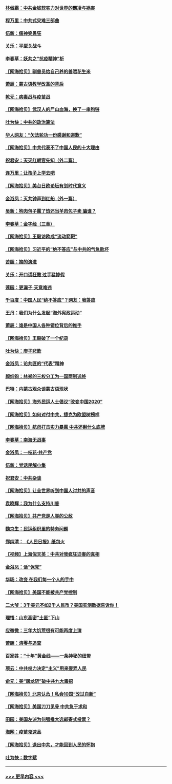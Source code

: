 #### [林傲霜：中共金钱软实力对世界的霸凌与祸害](../pages/nsc993/n12397515.md?t=09120902) 
#### [程万里：中共式灾难三部曲](../pages/nsc993/n12397106.md?t=09120902) 
#### [伍新：瘟神笑愚狂](../pages/nsc993/n12397052.md?t=09120902) 
#### [关乐：平型关战斗](../pages/nsc993/n12395387.md?t=09120902) 
#### [李春草：妖共之“抗疫精神”析](../pages/nsc993/n12395240.md?t=09120902) 
#### [【网海拾贝】驯兽员给自己养的兽喂花生米](../pages/nsc993/n12393919.md?t=09120902) 
#### [萧辰：蒙古语教学改革的背后](../pages/nsc993/n12393677.md?t=09120902) 
#### [乾元：病毒战与疫苗战](../pages/nsc993/n12393107.md?t=09120902) 
#### [【网海拾贝】武汉人的尸山血海，换了一串狗链](../pages/nsc993/n12393043.md?t=09120902) 
#### [吐为快：中共的政治算法](../pages/nsc993/n12390506.md?t=09120902) 
#### [华人网友：“欠法轮功一份感谢和道歉”](../pages/nsc993/n12390098.md?t=09120902) 
#### [【网海拾贝】中共代表不了中国人民的十大理由](../pages/nsc993/n12388155.md?t=09120902) 
#### [祝君安：天灭红朝官先知（外二篇）](../pages/nsc993/n12387957.md?t=09120902) 
#### [连万里：让孩子上学去吧](../pages/nsc993/n12385309.md?t=09120902) 
#### [【网海拾贝】美台日欧论坛有划时代意义](../pages/nsc993/n12385232.md?t=09120902) 
#### [金浴凤：灭共钟声到红船（外一篇）](../pages/nsc993/n12385154.md?t=09120902) 
#### [吴新：狗肉包子露了馅还当羊肉包子卖 骗谁？](../pages/nsc993/n12385133.md?t=09120902) 
#### [李春草：金字经（三章）](../pages/nsc993/n12383691.md?t=09120902) 
#### [【网海拾贝】王毅访欧成“流动箭靶”](../pages/nsc993/n12383338.md?t=09120902) 
#### [【网海拾贝】习近平的“绝不答应”与中共的气急败坏](../pages/nsc993/n12382819.md?t=09120902) 
#### [苦胆：摘的演进](../pages/nsc993/n12382619.md?t=09120902) 
#### [关乐：开口谎狂撒 过手猛掺假](../pages/nsc993/n12382604.md?t=09120902) 
#### [莲园：更漏子‧天意难违](../pages/nsc993/n12382598.md?t=09120902) 
#### [千百度：中国人民“绝不答应”？网友：我答应](../pages/nsc993/n12382024.md?t=09120902) 
#### [王丹：我们为什么发起“海外宪政运动”](../pages/nsc993/n12380286.md?t=09120902) 
#### [萧辰：谁是中国人各种错位背后的推手](../pages/nsc993/n12379800.md?t=09120902) 
#### [【网海拾贝】王毅破了一个纪录](../pages/nsc993/n12379251.md?t=09120902) 
#### [吐为快：庚子悲歌](../pages/nsc993/n12378821.md?t=09120902) 
#### [金浴凤：论共匪的“代表”精神](../pages/nsc993/n12377546.md?t=09120902) 
#### [颜纯钩：林郑的三权分工为一国两制送终](../pages/nsc993/n12377306.md?t=09120902) 
#### [巴特：内蒙古观众谈蒙古语现状](../pages/nsc993/n12376923.md?t=09120902) 
#### [【网海拾贝】海外民运人士倡议“改变中国2020”](../pages/nsc993/n12376682.md?t=09120902) 
#### [【网海拾贝】如何对付中共，捷克为欧盟树榜样](../pages/nsc993/n12374209.md?t=09120902) 
#### [【网海拾贝】航母打击实力暴露 中共还剩什么底牌](../pages/nsc993/n12371825.md?t=09120902) 
#### [李春草：南海无战事](../pages/nsc993/n12371159.md?t=09120902) 
#### [金浴凤：一枝花·共产党](../pages/nsc993/n12368757.md?t=09120902) 
#### [伍新：党话民解小集](../pages/nsc993/n12366907.md?t=09120902) 
#### [祝君安：中共杂谈](../pages/nsc993/n12366076.md?t=09120902) 
#### [【网海拾贝】让全世界听到中国人讨共的声音](../pages/nsc993/n12365569.md?t=09120902) 
#### [袁晓辉：我为什么支持川普](../pages/nsc993/n12362670.md?t=09120902) 
#### [【网海拾贝】共产党是人类的公敌](../pages/nsc993/n12363182.md?t=09120902) 
#### [魏京生：民运组织里的特务问题](../pages/nsc993/n12363010.md?t=09120902) 
#### [郑纯清： 《人民日报》纸包火](../pages/nsc993/n12362706.md?t=09120902) 
#### [【视频】上海倪天英：中共对我疯狂迫害的真相](../pages/nsc993/n12356341.md?t=09120902) 
#### [金浴凤：话“保党”](../pages/nsc993/n12361867.md?t=09120902) 
#### [华旸：改变 在我们每一个人的手中](../pages/nsc993/n12361774.md?t=09120902) 
#### [【网海拾贝】美国不能被共产党控制](../pages/nsc993/n12360271.md?t=09120902) 
#### [二大爷：3千美元不如2千人民币？美国实测数据告诉你！](../pages/nsc993/n12358563.md?t=09120902) 
#### [理悟：山东高密“土匪”下山](../pages/nsc993/n12358535.md?t=09120902) 
#### [应微微：三年大饥荒很有可能再度上演](../pages/nsc993/n12358523.md?t=09120902) 
#### [苦胆：清零与追查](../pages/nsc993/n12358501.md?t=09120902) 
#### [百家姓：“十年”黄金线——一条神秘的纽带](../pages/nsc993/n12358319.md?t=09120902) 
#### [项云：中共权力决定“主义”用来耍弄人民](../pages/nsc993/n12358172.md?t=09120902) 
#### [俞元：美“屠龙斩”破中共九大毒招](../pages/nsc993/n12357822.md?t=09120902) 
#### [【网海拾贝】北京认怂！私会10国“改过自新”](../pages/nsc993/n12357784.md?t=09120902) 
#### [【网海拾贝】美国刀刀见骨 中共急于求和](../pages/nsc993/n12355511.md?t=09120902) 
#### [田园：美国左派为何强推大选邮寄式投票？](../pages/nsc993/n12352963.md?t=09120902) 
#### [海网：疫苗鬼速品](../pages/nsc993/n12354438.md?t=09120902) 
#### [【网海拾贝】退出中共，才能回到人民的怀抱](../pages/nsc993/n12352634.md?t=09120902) 
#### [吐为快：数字赋](../pages/nsc993/n12352317.md?t=09120902) 

----
#### [ >>> 更早内容 <<< ](../indexes/nsc993-earlier.md)
